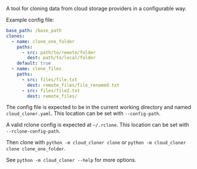 A tool for cloning data from cloud storage providers in a configurable way.

Example config file:
```yaml
base_path: /base_path
clones:
  - name: clone_one_folder
    paths:
      - src: path/to/remote/folder
        dest: path/to/local/folder
    default: true
  - name: clone_files
    paths:
      - src: files/file.txt
        dest: remote_files/file_renamed.txt
      - src: files/file2.txt
        dest: remote_files/
```

The config file is expected to be in the current working directory and named `cloud_cloner.yaml`. This location can be set with `--config-path`.

A valid rclone config is expected at `~/.rclone`. This location can be set with `--rclone-config-path`. 

Then clone with `python -m cloud_cloner clone` or `python -m cloud_cloner clone clone_one_folder`.

See `python -m cloud_cloner --help` for more options.
